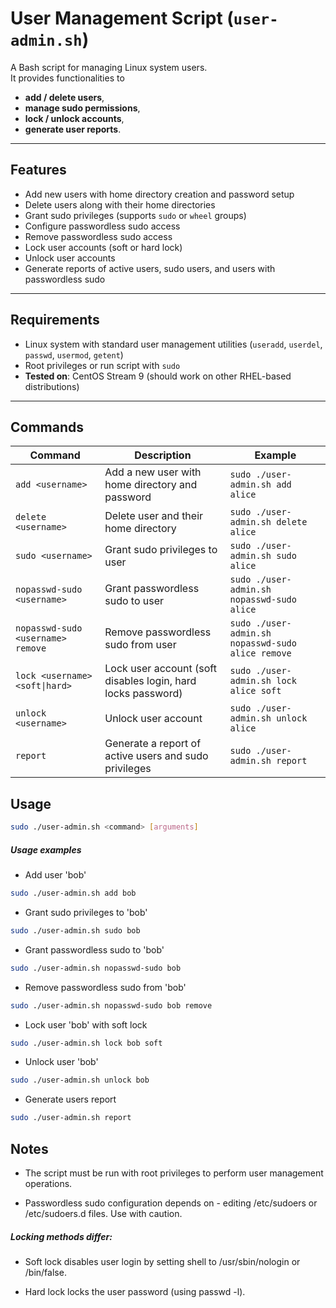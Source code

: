 # User Management Script (`user-admin.sh`)

A Bash script for managing Linux system users.  
It provides functionalities to 
- **add / delete users**, 
- **manage sudo permissions**, 
- **lock / unlock accounts**,
- **generate user reports**.

---

## Features

- Add new users with home directory creation and password setup  
- Delete users along with their home directories  
- Grant sudo privileges (supports `sudo` or `wheel` groups)  
- Configure passwordless sudo access  
- Remove passwordless sudo access  
- Lock user accounts (soft or hard lock)  
- Unlock user accounts  
- Generate reports of active users, sudo users, and users with passwordless sudo  

---

## Requirements

- Linux system with standard user management utilities (`useradd`, `userdel`, `passwd`, `usermod`, `getent`)  
- Root privileges or run script with `sudo`  
- **Tested on**: CentOS Stream 9 (should work on other RHEL-based distributions)
---


## Commands
| Command                        | Description                                      | Example                                  |
|-------------------------------|------------------------------------------------|------------------------------------------|
| `add <username>`               | Add a new user with home directory and password| `sudo ./user-admin.sh add alice`          |
| `delete <username>`            | Delete user and their home directory            | `sudo ./user-admin.sh delete alice`       |
| `sudo <username>`              | Grant sudo privileges to user                    | `sudo ./user-admin.sh sudo alice`         |
| `nopasswd-sudo <username>`    | Grant passwordless sudo to user                  | `sudo ./user-admin.sh nopasswd-sudo alice`|
| `nopasswd-sudo <username> remove` | Remove passwordless sudo from user           | `sudo ./user-admin.sh nopasswd-sudo alice remove` |
| `lock <username> <soft\|hard>` | Lock user account (soft disables login, hard locks password) | `sudo ./user-admin.sh lock alice soft`    |
| `unlock <username>`            | Unlock user account                              | `sudo ./user-admin.sh unlock alice`       |
| `report`                      | Generate a report of active users and sudo privileges | `sudo ./user-admin.sh report`             |


## Usage
```bash
sudo ./user-admin.sh <command> [arguments]
```
##### Usage examples
- Add user 'bob'
```bash
sudo ./user-admin.sh add bob
```

- Grant sudo privileges to 'bob'
```bash
sudo ./user-admin.sh sudo bob
```

- Grant passwordless sudo to 'bob'
```bash
sudo ./user-admin.sh nopasswd-sudo bob
```

- Remove passwordless sudo from 'bob'
```bash
sudo ./user-admin.sh nopasswd-sudo bob remove
```

- Lock user 'bob' with soft lock
```bash
sudo ./user-admin.sh lock bob soft
```

- Unlock user 'bob'
```bash
sudo ./user-admin.sh unlock bob
```

- Generate users report
```bash
sudo ./user-admin.sh report
```

## Notes
- The script must be run with root privileges to perform user management operations.

- Passwordless sudo configuration depends on - editing /etc/sudoers or /etc/sudoers.d files. Use with caution.

##### Locking methods differ:
- Soft lock disables user login by setting shell to /usr/sbin/nologin or /bin/false.

- Hard lock locks the user password (using passwd -l).